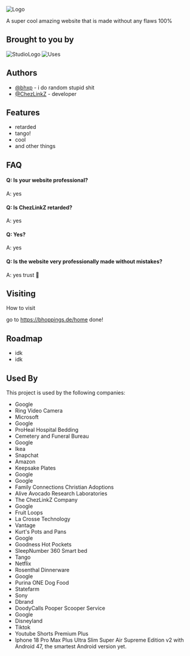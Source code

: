 
![Logo](https://i.imgur.com/xxg3McV.png)



A super cool amazing website that is made without any flaws 100%



## Brought to you by
![StudioLogo](https://i.imgur.com/3bOeJmm.png)
![Uses](https://i.imgur.com/Lao8bUJ.png)

## Authors

- [@bhxp](https://www.github.com/bhxp) - i do random stupid shit
- [@ChezLinkZ](https://www.github.com/ChezLinkZ) - developer


## Features

- retarded
- tango!
- cool
- and other things


## FAQ

#### Q: Is your website professional?

A: yes

#### Q: Is ChezLinkZ retarded?

A: yes

#### Q: Yes?

A: yes

#### Q: Is the website very professionally made without mistakes?

A: yes trust 🙏

## Visiting

How to visit

go to https://bhoppings.de/home
done!
    
## Roadmap

- idk
- idk


## Used By

This project is used by the following companies:

- Google
- Ring Video Camera
- Microsoft
- Google
- ProHeal Hospital Bedding
- Cemetery and Funeral Bureau
- Google
- Ikea
- Snapchat
- Amazon
- Keepsake Plates
- Google
- Google
- Family Connections Christian Adoptions
- Alive Avocado Research Laboratories
- The ChezLinkZ Company
- Google
- Fruit Loops
- La Crosse Technology
- Vantage
- Kurt's Pots and Pans
- Google
- Goodness Hot Pockets
- SleepNumber 360 Smart bed
- Tango
- Netflix
- Rosenthal Dinnerware
- Google
- Purina ONE Dog Food
- Statefarm
- Sony
- Dbrand
- DoodyCalls Pooper Scooper Service
- Google
- Disneyland
- Tiktok
- Youtube Shorts Premium Plus
- Iphone 18 Pro Max Plus Ultra Slim Super Air Supreme Edition v2 with Android 47, the smartest Android version yet.
